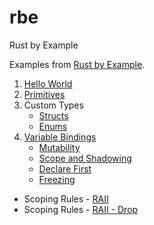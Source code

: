 # rbe
Rust by Example

Examples from [Rust by Example](https://doc.rust-lang.org/stable/rust-by-example/).

1. [Hello World](./hello/src/main.rs)
2. [Primitives](./primitives/src/main.rs)
3. Custom Types
    - [Structs](./structs/src/main.rs)
    - [Enums](./enums/src/main.rs)
4. [Variable Bindings](./var-bindings/src/main.rs)
    - [Mutability](./mutability/src/main.rs)
    - [Scope and Shadowing](./scope-shadow/src/main.rs)
    - [Declare First](./declare-first/src/main.rs)
    - [Freezing](./freezing/src/main.rs)

- Scoping Rules - [RAII](./raii/src/main.rs)
- Scoping Rules - [RAII - Drop](./drop/src/main.rs)
